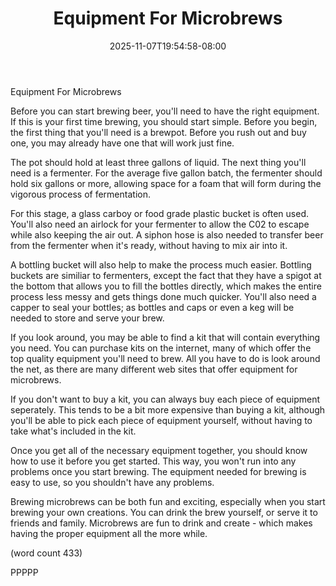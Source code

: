 ﻿---
title: "Equipment For Microbrews"
date: 2025-11-07T19:54:58-08:00
description: "Microbrews Tips for Web Success"
featured_image: "/images/Microbrews.jpg"
tags: ["Microbrews"]
---

Equipment For Microbrews

Before you can start brewing beer, you'll need to
have the right equipment.  If this is your first
time brewing, you should start simple.  Before 
you begin, the first thing that you'll need is a
brewpot.  Before you rush out and buy one, you 
may already have one that will work just fine.

The pot should hold at least three gallons of 
liquid.  The next thing you'll need is a fermenter.
For the average five gallon batch, the fermenter
should hold six gallons or more, allowing space
for a foam that will form during the vigorous
process of fermentation.

For this stage, a glass carboy or food grade
plastic bucket is often used.  You'll also need
an airlock for your fermenter to allow the C02
to escape while also keeping the air out.  A
siphon hose is also needed to transfer beer from
the fermenter when it's ready, without having
to mix air into it.

A bottling bucket will also help to make the
process much easier.  Bottling buckets are 
similiar to fermenters, except the fact that they
have a spigot at the bottom that allows you to
fill the bottles directly, which makes the 
entire process less messy and gets things done
much quicker.  You'll also need a capper to
seal your bottles; as bottles and caps or even
a keg will be needed to store and serve your
brew.

If you look around, you may be able to find a
kit that will contain everything you need.  You
can purchase kits on the internet, many of
which offer the top quality equipment you'll
need to brew.  All you have to do is look around
the net, as there are many different web sites
that offer equipment for microbrews.

If you don't want to buy a kit, you can always
buy each piece of equipment seperately.  This
tends to be a bit more expensive than buying
a kit, although you'll be able to pick each
piece of equipment yourself, without having to
take what's included in the kit.

Once you get all of the necessary equipment
together, you should know how to use it before
you get started.  This way, you won't run into
any problems once you start brewing.  The 
equipment needed for brewing is easy to use, so
you shouldn't have any problems.

Brewing microbrews can be both fun and exciting,
especially when you start brewing your own
creations.  You can drink the brew yourself,
or serve it to friends and family.  Microbrews
are fun to drink and create - which makes having
the proper equipment all the more while.

(word count 433)

PPPPP
